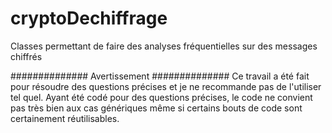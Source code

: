 # cryptoDechiffrage
Classes permettant de faire des analyses fréquentielles sur des messages chiffrés

############## Avertissement ##############
Ce travail a été fait pour résoudre des questions précises et je ne recommande pas de l'utiliser tel quel. Ayant été codé pour des questions précises, le code ne convient pas très bien aux cas génériques même si certains bouts de code sont certainement réutilisables.
